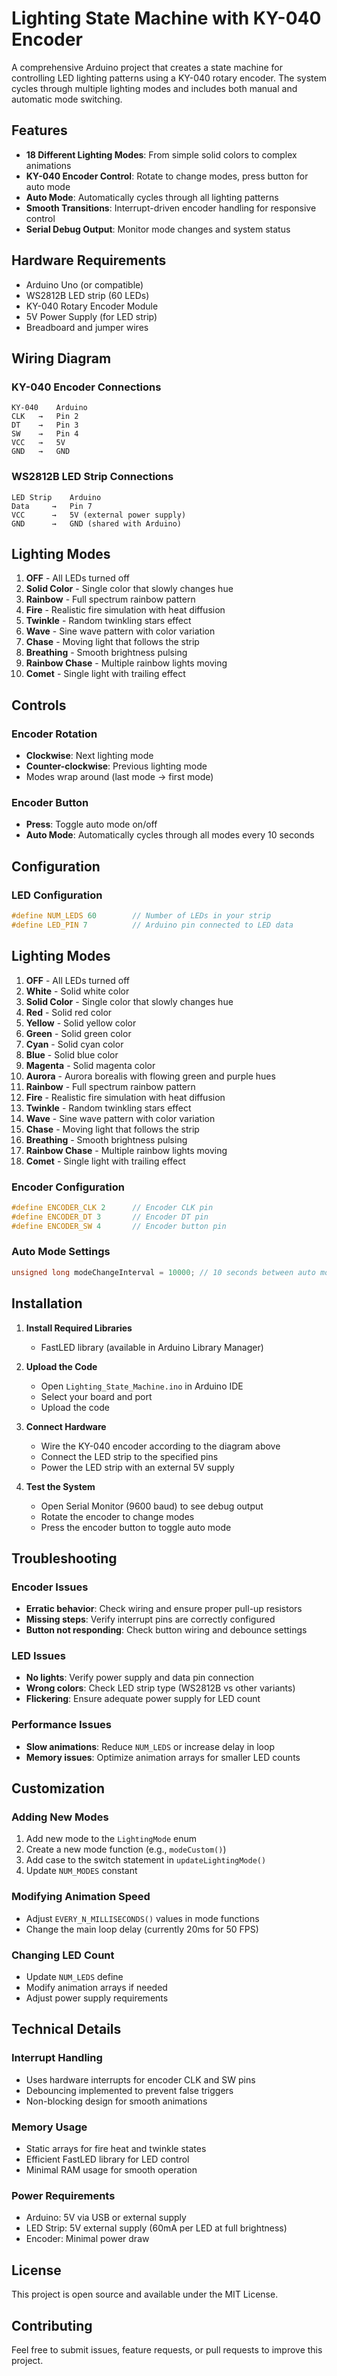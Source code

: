 # Lighting State Machine with KY-040 Encoder

A comprehensive Arduino project that creates a state machine for controlling LED lighting patterns using a KY-040 rotary encoder. The system cycles through multiple lighting modes and includes both manual and automatic mode switching.

## Features

- **18 Different Lighting Modes**: From simple solid colors to complex animations
- **KY-040 Encoder Control**: Rotate to change modes, press button for auto mode
- **Auto Mode**: Automatically cycles through all lighting patterns
- **Smooth Transitions**: Interrupt-driven encoder handling for responsive control
- **Serial Debug Output**: Monitor mode changes and system status

## Hardware Requirements

- Arduino Uno (or compatible)
- WS2812B LED strip (60 LEDs)
- KY-040 Rotary Encoder Module
- 5V Power Supply (for LED strip)
- Breadboard and jumper wires

## Wiring Diagram

### KY-040 Encoder Connections
```
KY-040    Arduino
CLK   →   Pin 2
DT    →   Pin 3
SW    →   Pin 4
VCC   →   5V
GND   →   GND
```

### WS2812B LED Strip Connections
```
LED Strip    Arduino
Data     →   Pin 7
VCC      →   5V (external power supply)
GND      →   GND (shared with Arduino)
```

## Lighting Modes

1. **OFF** - All LEDs turned off
2. **Solid Color** - Single color that slowly changes hue
3. **Rainbow** - Full spectrum rainbow pattern
4. **Fire** - Realistic fire simulation with heat diffusion
5. **Twinkle** - Random twinkling stars effect
6. **Wave** - Sine wave pattern with color variation
7. **Chase** - Moving light that follows the strip
8. **Breathing** - Smooth brightness pulsing
9. **Rainbow Chase** - Multiple rainbow lights moving
10. **Comet** - Single light with trailing effect

## Controls

### Encoder Rotation
- **Clockwise**: Next lighting mode
- **Counter-clockwise**: Previous lighting mode
- Modes wrap around (last mode → first mode)

### Encoder Button
- **Press**: Toggle auto mode on/off
- **Auto Mode**: Automatically cycles through all modes every 10 seconds

## Configuration

### LED Configuration
```cpp
#define NUM_LEDS 60        // Number of LEDs in your strip
#define LED_PIN 7          // Arduino pin connected to LED data
```

## Lighting Modes

1. **OFF** - All LEDs turned off
2. **White** - Solid white color
3. **Solid Color** - Single color that slowly changes hue
4. **Red** - Solid red color
5. **Yellow** - Solid yellow color
6. **Green** - Solid green color
7. **Cyan** - Solid cyan color
8. **Blue** - Solid blue color
9. **Magenta** - Solid magenta color
10. **Aurora** - Aurora borealis with flowing green and purple hues
11. **Rainbow** - Full spectrum rainbow pattern
12. **Fire** - Realistic fire simulation with heat diffusion
13. **Twinkle** - Random twinkling stars effect
14. **Wave** - Sine wave pattern with color variation
15. **Chase** - Moving light that follows the strip
16. **Breathing** - Smooth brightness pulsing
17. **Rainbow Chase** - Multiple rainbow lights moving
18. **Comet** - Single light with trailing effect

### Encoder Configuration
```cpp
#define ENCODER_CLK 2      // Encoder CLK pin
#define ENCODER_DT 3       // Encoder DT pin  
#define ENCODER_SW 4       // Encoder button pin
```

### Auto Mode Settings
```cpp
unsigned long modeChangeInterval = 10000; // 10 seconds between auto mode changes
```

## Installation

1. **Install Required Libraries**
   - FastLED library (available in Arduino Library Manager)

2. **Upload the Code**
   - Open `Lighting_State_Machine.ino` in Arduino IDE
   - Select your board and port
   - Upload the code

3. **Connect Hardware**
   - Wire the KY-040 encoder according to the diagram above
   - Connect the LED strip to the specified pins
   - Power the LED strip with an external 5V supply

4. **Test the System**
   - Open Serial Monitor (9600 baud) to see debug output
   - Rotate the encoder to change modes
   - Press the encoder button to toggle auto mode

## Troubleshooting

### Encoder Issues
- **Erratic behavior**: Check wiring and ensure proper pull-up resistors
- **Missing steps**: Verify interrupt pins are correctly configured
- **Button not responding**: Check button wiring and debounce settings

### LED Issues
- **No lights**: Verify power supply and data pin connection
- **Wrong colors**: Check LED strip type (WS2812B vs other variants)
- **Flickering**: Ensure adequate power supply for LED count

### Performance Issues
- **Slow animations**: Reduce `NUM_LEDS` or increase delay in loop
- **Memory issues**: Optimize animation arrays for smaller LED counts

## Customization

### Adding New Modes
1. Add new mode to the `LightingMode` enum
2. Create a new mode function (e.g., `modeCustom()`)
3. Add case to the switch statement in `updateLightingMode()`
4. Update `NUM_MODES` constant

### Modifying Animation Speed
- Adjust `EVERY_N_MILLISECONDS()` values in mode functions
- Change the main loop delay (currently 20ms for 50 FPS)

### Changing LED Count
- Update `NUM_LEDS` define
- Modify animation arrays if needed
- Adjust power supply requirements

## Technical Details

### Interrupt Handling
- Uses hardware interrupts for encoder CLK and SW pins
- Debouncing implemented to prevent false triggers
- Non-blocking design for smooth animations

### Memory Usage
- Static arrays for fire heat and twinkle states
- Efficient FastLED library for LED control
- Minimal RAM usage for smooth operation

### Power Requirements
- Arduino: 5V via USB or external supply
- LED Strip: 5V external supply (60mA per LED at full brightness)
- Encoder: Minimal power draw

## License

This project is open source and available under the MIT License.

## Contributing

Feel free to submit issues, feature requests, or pull requests to improve this project. 